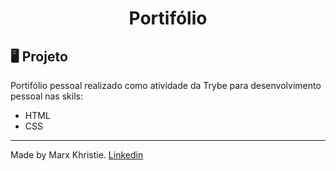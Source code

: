 <h1 align="center">
 Portifólio
</h1>


## 🖥 Projeto 

Portifólio pessoal realizado como atividade da Trybe para desenvolvimento pessoal nas skils: 
<ul>
<li>HTML</li> 
<li>CSS</li>
</ul>

<hr>

Made by Marx Khristie.
[Linkedin](https://www.linkedin.com/in/marxkhristie/)

